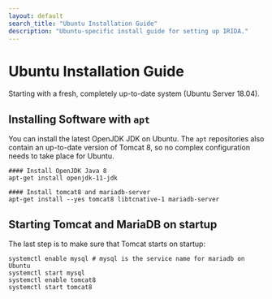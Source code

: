 ```yaml
---
layout: default
search_title: "Ubuntu Installation Guide"
description: "Ubuntu-specific install guide for setting up IRIDA."
---
```


Ubuntu Installation Guide
=========================
Starting with a fresh, completely up-to-date system (Ubuntu Server 18.04).

Installing Software with `apt`
------------------------------
You can install the latest OpenJDK JDK on Ubuntu. The `apt` repositories also contain an up-to-date version of Tomcat 8, so no complex configuration needs to take place for Ubuntu.

    #### Install OpenJDK Java 8 
    apt-get install openjdk-11-jdk

    #### Install tomcat8 and mariadb-server
    apt-get install --yes tomcat8 libtcnative-1 mariadb-server

Starting Tomcat and MariaDB on startup
--------------------------------------

The last step is to make sure that Tomcat starts on startup:


    systemctl enable mysql # mysql is the service name for mariadb on Ubuntu
    systemctl start mysql
    systemctl enable tomcat8
    systemctl start tomcat8
